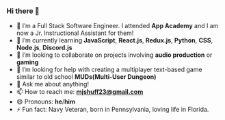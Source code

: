 ### Hi there 👋

- 🔭 I’m a Full Stack Software Engineer.  I attended **App Academy** and I am now a Jr. Instructional Assistant for them!
- 🌱 I’m currently learning **JavaScript**, **React.js**, **Redux.js**, **Python**, **CSS**, **Node.js**, **Discord.js**
- 👯 I’m looking to collaborate on projects involving **audio production** or **gaming**
- 🤔 I’m looking for help with creating a multiplayer text-based game similar to old school **MUDs(Multi-User Dungeon)**
- 💬 Ask me about anything!
- 📫 How to reach me: **mjshuff23@gmail.com**
- 😄 Pronouns: **he**/**him**
- ⚡ Fun fact: Navy Veteran, born in Pennsylvania, loving life in Florida. 
